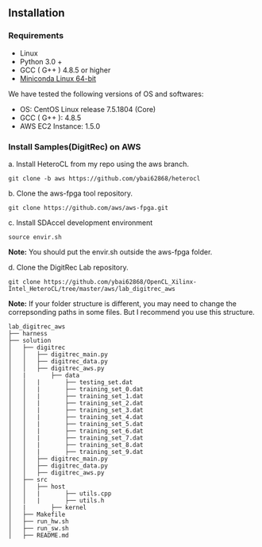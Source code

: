 ## Installation

### Requirements

- Linux 
- Python 3.0 + 
- GCC ( G++ ) 4.8.5 or higher
- [Miniconda Linux 64-bit](https://repo.anaconda.com/miniconda/Miniconda3-latest-Linux-x86_64.sh)

We have tested the following versions of OS and softwares:

- OS:  CentOS Linux release 7.5.1804 (Core)
- GCC ( G++ ): 4.8.5
- AWS EC2 Instance: 1.5.0

### Install Samples(DigitRec) on AWS

a. Install HeteroCL from my repo using the aws branch.

```shell
git clone -b aws https://github.com/ybai62868/heterocl
```

b. Clone the aws-fpga tool repository.

```shell
git clone https://github.com/aws/aws-fpga.git 
```

c. Install SDAccel development environment 

```shell
source envir.sh
```

**Note:** You should put the envir.sh outside the aws-fpga folder.

d. Clone the DigitRec Lab repository.

```shell
git clone https://github.com/ybai62868/OpenCL_Xilinx-Intel_HeteroCL/tree/master/aws/lab_digitrec_aws
```

**Note:** If your folder structure is different, you may need to change the correpsonding paths in some files. But I recommend you use this structure.

```
lab_digitrec_aws
├── harness
├── solution
│   ├── digitrec
│   │   ├── digitrec_main.py
│   │   ├── digitrec_data.py
│   │   ├── digitrec_aws.py
│   |		├── data
│   │   |		├── testing_set.dat
│   │   |		├── training_set_0.dat
│   │   |		├── training_set_1.dat
│   │   |		├── training_set_2.dat
│   │   |		├── training_set_3.dat
│   │   |		├── training_set_4.dat
│   │   |		├── training_set_5.dat
│   │   |		├── training_set_6.dat
│   │   |		├── training_set_7.dat
│   │   |		├── training_set_8.dat
│   │   |		├── training_set_9.dat
│   │   ├── digitrec_main.py
│   │   ├── digitrec_data.py
│   │   ├── digitrec_aws.py
│   ├── src
│   │   ├── host 
│   │   |		├── utils.cpp
│   │   |		├── utils.h
│   |		├── kernel
│   ├── Makefile
│   ├── run_hw.sh
│   ├── run_sw.sh
│   ├── README.md
```





